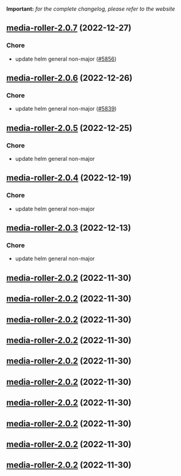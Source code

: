 **Important:**
*for the complete changelog, please refer to the website*




## [media-roller-2.0.7](https://github.com/truecharts/charts/compare/media-roller-2.0.6...media-roller-2.0.7) (2022-12-27)

### Chore

- update helm general non-major ([#5856](https://github.com/truecharts/charts/issues/5856))
  
  


## [media-roller-2.0.6](https://github.com/truecharts/charts/compare/media-roller-2.0.5...media-roller-2.0.6) (2022-12-26)

### Chore

- update helm general non-major ([#5839](https://github.com/truecharts/charts/issues/5839))
  
  


## [media-roller-2.0.5](https://github.com/truecharts/charts/compare/media-roller-2.0.4...media-roller-2.0.5) (2022-12-25)

### Chore

- update helm general non-major
  
  


## [media-roller-2.0.4](https://github.com/truecharts/charts/compare/media-roller-2.0.3...media-roller-2.0.4) (2022-12-19)

### Chore

- update helm general non-major
  
  


## [media-roller-2.0.3](https://github.com/truecharts/charts/compare/media-roller-2.0.2...media-roller-2.0.3) (2022-12-13)

### Chore

- update helm general non-major
  
  


## [media-roller-2.0.2](https://github.com/truecharts/charts/compare/media-roller-2.0.1...media-roller-2.0.2) (2022-11-30)




## [media-roller-2.0.2](https://github.com/truecharts/charts/compare/media-roller-2.0.1...media-roller-2.0.2) (2022-11-30)




## [media-roller-2.0.2](https://github.com/truecharts/charts/compare/media-roller-2.0.1...media-roller-2.0.2) (2022-11-30)




## [media-roller-2.0.2](https://github.com/truecharts/charts/compare/media-roller-2.0.1...media-roller-2.0.2) (2022-11-30)




## [media-roller-2.0.2](https://github.com/truecharts/charts/compare/media-roller-2.0.1...media-roller-2.0.2) (2022-11-30)




## [media-roller-2.0.2](https://github.com/truecharts/charts/compare/media-roller-2.0.1...media-roller-2.0.2) (2022-11-30)




## [media-roller-2.0.2](https://github.com/truecharts/charts/compare/media-roller-2.0.1...media-roller-2.0.2) (2022-11-30)




## [media-roller-2.0.2](https://github.com/truecharts/charts/compare/media-roller-2.0.1...media-roller-2.0.2) (2022-11-30)




## [media-roller-2.0.2](https://github.com/truecharts/charts/compare/media-roller-2.0.1...media-roller-2.0.2) (2022-11-30)




## [media-roller-2.0.2](https://github.com/truecharts/charts/compare/media-roller-2.0.1...media-roller-2.0.2) (2022-11-30)


